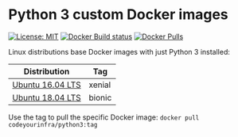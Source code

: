 # Python 3 custom Docker images

[![License: MIT](https://img.shields.io/badge/License-MIT-yellow.svg)](https://opensource.org/licenses/MIT) [![Docker Build status](https://img.shields.io/docker/build/codeyourinfra/python3.svg)](https://hub.docker.com/r/codeyourinfra/python3/builds) [![Docker Pulls](https://img.shields.io/docker/pulls/codeyourinfra/python3.svg)](https://hub.docker.com/r/codeyourinfra/python3)

Linux distributions base Docker images with just Python 3 installed:

Distribution | Tag
------------ | ---
[Ubuntu 16.04 LTS](https://github.com/codeyourinfra/python3/blob/master/xenial/Dockerfile) | xenial
[Ubuntu 18.04 LTS](https://github.com/codeyourinfra/python3/blob/master/bionic/Dockerfile) | bionic

Use the tag to pull the specific Docker image: `docker pull codeyourinfra/python3:tag`
